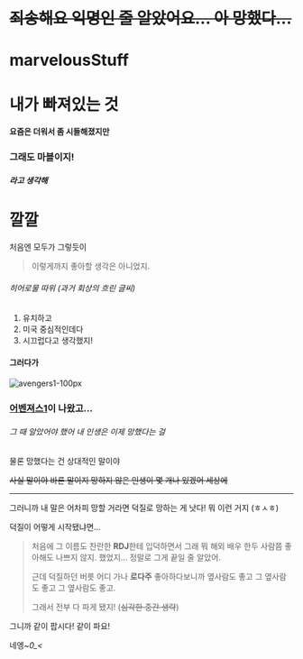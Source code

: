 # ~~죄송해요 익명인 줄 알았어요... 아 망했다...~~





# marvelousStuff
# 내가 빠져있는 것

#### 요즘은 더워서 좀 시들해졌지만

### 그래도 마블이지!

##### 라고 생각해

# 깔깔

처음엔 모두가 그렇듯이

> 이렇게까지 좋아할 생각은 아니었지.



###### 히어로물 따위 (과거 회상의 흐린 글씨)

1. 유치하고
2. 미국 중심적인데다
3. 시끄럽다고 생각했지!



#### 그러다가

![avengers1-100px](http://playwares.com/files/attach/images/763163/998/239/022/30dbff123517ebd551a87990a51cda66.jpg)



### [어벤져스1](https://www.google.com/search?client=safari&rls=en&ei=COVOW6jIEYjj-Abrk6zICg&q=%EC%96%B4%EB%B2%A4%EC%A0%B8%EC%8A%A41&oq=%EC%96%B4%EB%B2%A4%EC%A0%B8%EC%8A%A41&gs_l=psy-ab.3..0l10.3112.6870.0.6987.23.14.7.2.3.0.139.1268.11j2.14.0....0...1c.1j4.64.psy-ab..2.20.1234.0..0i131k1j0i10k1j0i3k1j0i67k1.91.bXbtQSBx-Jo)이 나왔고...

###### *그 때 알았어야 했어 내 인생은 이제 망했다는 걸*





물론 망했다는 건 상대적인 말이야

~~사실 말이야 바른 말이지 망하지 않은 인생이 몇 개나 있겠어 세상에~~





------

그러니까 내 말은 어차피 망할 거라면 덕질로 망하는 게 낫다! 뭐 이런 거지 (ㅎㅅㅎ)

덕질이 어떻게 시작됐냐면...

> 처음에 그 이름도 찬란한 **RDJ**한테 입덕하면서 그래 뭐 해외 배우 한두 사람쯤 좋아해도 나쁘지 않지. 했었지… 정말로 그게 끝일 줄 알았어.
>
> 근데 덕질하던 버릇 어디 가나 **로다주** 좋아하다보니까 옆사람도 좋고 그 옆사람도 좋고 그 옆사람도 좋고.
>
> 그래서 전부 다 파게 됐지! (~~심각한 중간 생략~~)



그니까 같이 팝시다! 같이 파요!

네엥~*0_<*








